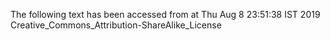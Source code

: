 The following text has been accessed from at Thu Aug 8 23:51:38 IST 2019
Creative_Commons_Attribution-ShareAlike_License
